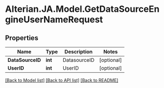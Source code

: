 # Alterian.JA.Model.GetDataSourceEngineUserNameRequest

## Properties

Name | Type | Description | Notes
------------ | ------------- | ------------- | -------------
**DataSourceID** | **int** | DatasourceID | [optional] 
**UserID** | **int** | UserID | [optional] 

[[Back to Model list]](../README.md#documentation-for-models) [[Back to API list]](../README.md#documentation-for-api-endpoints) [[Back to README]](../README.md)

